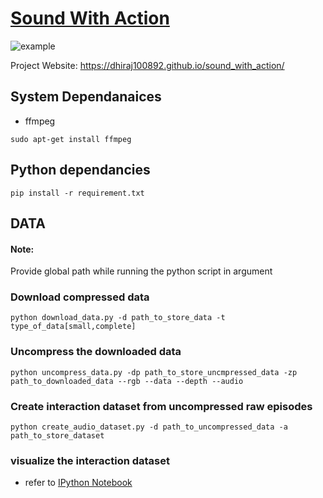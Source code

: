 # [Sound With Action](http://www.roboticsproceedings.org/rss16/p002.pdf)
![example](./img/dataset.gif)

Project Website: https://dhiraj100892.github.io/sound_with_action/
## System Dependanaices
- ffmpeg
```buildoutcfg
sudo apt-get install ffmpeg
```

## Python dependancies
```buildoutcfg
pip install -r requirement.txt
```

## DATA

#### Note:
Provide global path while running the python script in argument

### Download compressed data
```buildoutcfg
python download_data.py -d path_to_store_data -t type_of_data[small,complete]
```

### Uncompress the downloaded data
```buildoutcfg
python uncompress_data.py -dp path_to_store_uncmpressed_data -zp path_to_downloaded_data --rgb --data --depth --audio
```

### Create interaction dataset from uncompressed raw episodes
```buildoutcfg
python create_audio_dataset.py -d path_to_uncompressed_data -a path_to_store_dataset
```

### visualize the interaction dataset
- refer to [IPython Notebook](vis_interaction_dataset.ipynb)

